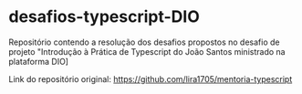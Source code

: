 # desafios-typescript-DIO
Repositório contendo a resolução dos desafios propostos no desafio de projeto "Introdução à Prática de Typescript do João Santos ministrado na plataforma DIO]

Link do repositório original:
https://github.com/lira1705/mentoria-typescript
